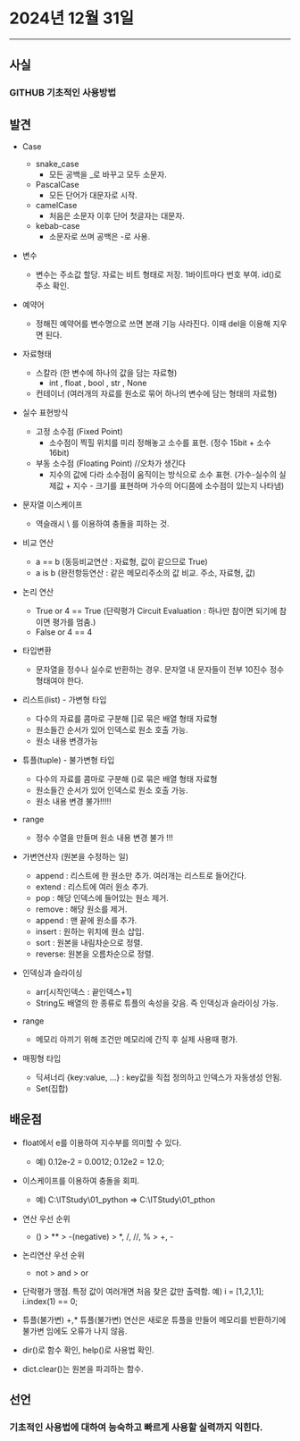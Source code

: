 # 2024년 12월 31일
---
## 사실
### GITHUB 기초적인 사용방법

## 발견
- Case
  - snake_case
    - 모든 공백을 _로 바꾸고 모두 소문자.
  - PascalCase
    - 모든 단어가 대문자로 시작.
  - camelCase
    - 처음은 소문자 이후 단어 첫글자는 대문자.
  - kebab-case
    - 소문자로 쓰며 공백은 -로 사용.

- 변수
  - 변수는 주소값 할당. 자료는 비트 형태로 저장. 1바이트마다 번호 부여. id()로 주소 확인.

- 예약어
  - 정해진 예약어를 변수명으로 쓰면 본래 기능 사라진다. 이때 del을 이용해 지우면 된다.

- 자료형태 
  - 스칼라 (한 변수에 하나의 값을 담는 자료형)
    - int , float , bool , str , None
  - 컨테이너 (여러개의 자료를 원소로 묶어 하나의 변수에 담는 형태의 자료형)

- 실수 표현방식 
  - 고정 소수점 (Fixed Point)
    - 소수점이 찍힐 위치를 미리 정해놓고 소수를 표현. (정수 15bit + 소수 16bit)
  - 부동 소수점 (Floating Point)  //오차가 생긴다
    - 지수의 값에 다라 소수점이 움직이는 방식으로 소수 표현. (가수-실수의 실제값 + 지수 - 크기를 표현하며 가수의 어디쯤에 소수점이 있는지 나타냄)

- 문자열 이스케이프
  - 역슬래시 \ 를 이용하여 충돌을 피하는 것.

- 비교 연산
  - a == b (동등비교연산 : 자료형, 값이 같으므로 True)
  - a is b (완전항등연산 : 같은 메모리주소의 값 비교. 주소, 자료형, 값)

- 논리 연산
  - True or 4 == True (단락평가 Circuit Evaluation : 하나만 참이면 되기에 참이면 평가를 멈춤.)
  - False or 4 == 4

- 타입변환
  - 문자열을 정수나 실수로 반환하는 경우. 문자열 내 문자들이 전부 10진수 정수 형태여야 한다.

- 리스트(list) - 가변형 타입
  - 다수의 자료를 콤마로 구분해 []로 묶은 배열 형태 자료형
  - 원소들간 순서가 있어 인덱스로 원소 호출 가능.
  - 원소 내용 변경가능
- 튜플(tuple) - 불가변형 타입
  - 다수의 자료를 콤마로 구분해 ()로 묶은 배열 형태 자료형
  - 원소들간 순서가 있어 인덱스로 원소 호출 가능.
   - 원소 내용 변경 불가!!!!!
- range
  - 정수 수열을 만들며 원소 내용 변경 불가 !!!

- 가변연산자 (원본을 수정하는 일)
  -  append : 리스트에 한 원소만 추가. 여러개는 리스트로 들어간다.
  -  extend : 리스트에 여러 원소 추가.
  -  pop : 해당 인덱스에 들어있는 원소 제거.
  -  remove : 해당 원소를 제거.
  -  append : 맨 끝에 원소를 추가.
  -  insert : 원하는 위치에 원소 삽입.
  -  sort   : 원본을 내림차순으로 정렬.
  -  reverse: 원본을 오름차순으로 정렬.

- 인덱싱과 슬라이싱
  - arr[시작인덱스 : 끝인덱스+1]
  - String도 배열의 한 종류로 튜플의 속성을 갖음. 즉 인덱싱과 슬라이싱 가능.

- range 
  - 메모리 아끼기 위해 조건만 메모리에 간직 후 실제 사용때 평가.

- 매핑형 타입 
  - 딕셔너리 {key:value, ...} : key값을 직접 정의하고 인덱스가 자동생성 안됨. 
  - Set(집합)

## 배운점

- float에서 e를 이용하여 지수부를 의미할 수 있다.
  - 예) 0.12e-2 = 0.0012;  0.12e2 = 12.0;  

- 이스케이프를 이용하여 충돌을 회피.
  - 예) C:\\ITStudy\\01_python => C:\ITStudy\01_pthon     

- 연산 우선 순위
  -  ()  >  **  > -(negative)  >  *, /, //, %  > +, -

- 논리연산 우선 순위
  - not > and > or

- 단락평가 맹점. 특정 값이 여러개면 처음 찾은 값만 출력함.  예) i = [1,2,1,1]; i.index(1) == 0;

- 튜플(불가변) +,* 튜플(불가변) 연산은 새로운 튜플을 만들어 메모리를 반환하기에 불가변 임에도 오류가 나지 않음.

- dir()로 함수 확인, help()로 사용법 확인.

- dict.clear()는 원본을 파괴하는 함수.

## 선언

### 기초적인 사용법에 대하여 능숙하고 빠르게 사용할 실력까지 익힌다.
